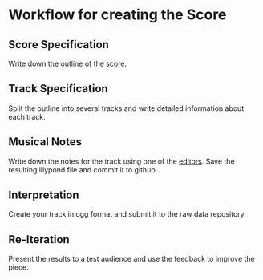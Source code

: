 # Workflow for creating the Score
## Score Specification
Write down the outline of the score. 
## Track Specification
Split the outline into several tracks and write detailed information about each track.
## Musical Notes
Write down the notes for the track using one of the [editors](http://www.lilypond.org/easier-editing.de.html). Save the resulting lilypond file and commit it to github.
## Interpretation
Create your track in ogg format and submit it to the raw data repository.
## Re-Iteration
Present the results to a test audience and use the feedback to improve the piece.
